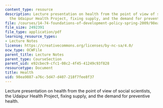 ```yaml
---
content_type: resource
description: Lecture presentation on health from the point of view of social scientists,
  the Udaipur Health Project, fixing supply, and the demand for preventive health.
file: /courses/14-74-foundations-of-development-policy-spring-2009/98ea9887a76c5d47d407218f7fee8f37_MIT14_74s09_lec10.pdf
file_size: 2492391
file_type: application/pdf
learning_resource_types:
- Lecture Notes
license: https://creativecommons.org/licenses/by-nc-sa/4.0/
ocw_type: OCWFile
parent_title: Lecture Notes
parent_type: CourseSection
parent_uid: e92cbec9-cfc1-08c2-4f45-41249c93f828
resourcetype: Document
title: Health
uid: 98ea9887-a76c-5d47-d407-218f7fee8f37
---
```

Lecture presentation on health from the point of view of social scientists, the Udaipur Health Project, fixing supply, and the demand for preventive health.